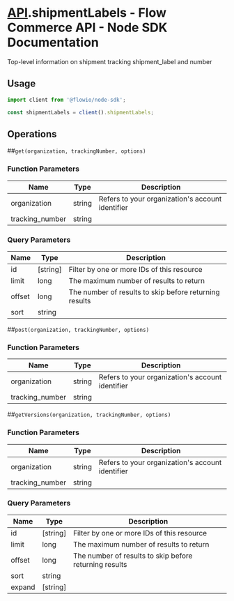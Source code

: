 # [API](README.md).shipmentLabels - Flow Commerce API - Node SDK Documentation

Top-level information on shipment tracking shipment_label and number

## Usage

```JavaScript
import client from '@flowio/node-sdk';

const shipmentLabels = client().shipmentLabels;
```

## Operations

##`get(organization, trackingNumber, options)`

### Function Parameters

| Name  | Type | Description |
| ---- | ---- | ---- |
| organization | string | Refers to your organization&#x27;s account identifier |
| tracking_number | string |  |

### Query Parameters

| Name  | Type | Description |
| ---- | ---- | ---- |
| id | [string] | Filter by one or more IDs of this resource |
| limit | long | The maximum number of results to return |
| offset | long | The number of results to skip before returning results |
| sort | string |  |

##`post(organization, trackingNumber, options)`

### Function Parameters

| Name  | Type | Description |
| ---- | ---- | ---- |
| organization | string | Refers to your organization&#x27;s account identifier |
| tracking_number | string |  |


##`getVersions(organization, trackingNumber, options)`

### Function Parameters

| Name  | Type | Description |
| ---- | ---- | ---- |
| organization | string | Refers to your organization&#x27;s account identifier |
| tracking_number | string |  |

### Query Parameters

| Name  | Type | Description |
| ---- | ---- | ---- |
| id | [string] | Filter by one or more IDs of this resource |
| limit | long | The maximum number of results to return |
| offset | long | The number of results to skip before returning results |
| sort | string |  |
| expand | [string] |  |

